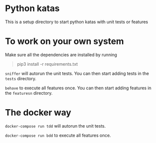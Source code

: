 # Python katas
This is a setup directory to start python katas with unit tests or features

# To work on your own system
Make sure all the dependencies are installed by running
> pip3 install -r requirements.txt

`sniffer` will autorun the unit tests. You can then start adding tests in the `tests` directory.

`behave` to execute all features once. You can then start adding features in the `featuresn` directory.

# The docker way
`docker-compose run tdd` will autorun the unit tests.

`docker-compose run bdd` to execute all features once.
